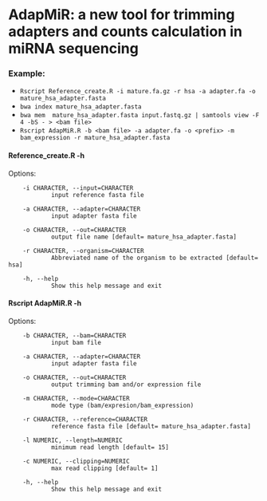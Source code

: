 # AdapMiR: a new tool for trimming adapters and counts calculation in miRNA sequencing

### Example:
  * `Rscript Reference_create.R -i mature.fa.gz -r hsa -a adapter.fa -o mature_hsa_adapter.fasta`
  * `bwa index mature_hsa_adapter.fasta`
  * `bwa mem  mature_hsa_adapter.fasta input.fastq.gz | samtools view -F 4 -bS - > <bam file> `
  * `Rscript AdapMiR.R -b <bam file> -a adapter.fa -o <prefix> -m bam_expression -r mature_hsa_adapter.fasta`



#### Reference_create.R -h

Options:

        -i CHARACTER, --input=CHARACTER
                input reference fasta file

        -a CHARACTER, --adapter=CHARACTER
                input adapter fasta file

        -o CHARACTER, --out=CHARACTER
                output file name [default= mature_hsa_adapter.fasta]

        -r CHARACTER, --organism=CHARACTER
                Abbreviated name of the organism to be extracted [default= hsa]

        -h, --help
                Show this help message and exit

#### Rscript AdapMiR.R -h

Options:

        -b CHARACTER, --bam=CHARACTER
                input bam file

        -a CHARACTER, --adapter=CHARACTER
                input adapter fasta file

        -o CHARACTER, --out=CHARACTER
                output trimming bam and/or expression file

        -m CHARACTER, --mode=CHARACTER
                mode type (bam/expresion/bam_expression)

        -r CHARACTER, --reference=CHARACTER
                reference fasta file [default= mature_hsa_adapter.fasta]

        -l NUMERIC, --length=NUMERIC
                minimum read length [default= 15]

        -c NUMERIC, --clipping=NUMERIC
                max read clipping [default= 1]

        -h, --help
                Show this help message and exit
